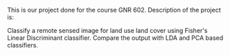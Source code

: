 This is our project done for the course GNR 602. Description of the project is:

Classify a remote sensed image for land use land cover using Fisher's Linear Discriminant classifier. Compare the output with LDA and PCA based classifiers.